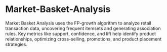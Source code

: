 # Market-Basket-Analysis
Market Basket Analysis uses the FP-growth algorithm to analyze retail transaction data, uncovering frequent itemsets and generating association rules. Key metrics like support, confidence, and lift help identify product relationships, optimizing cross-selling, promotions, and product placement strategies.
